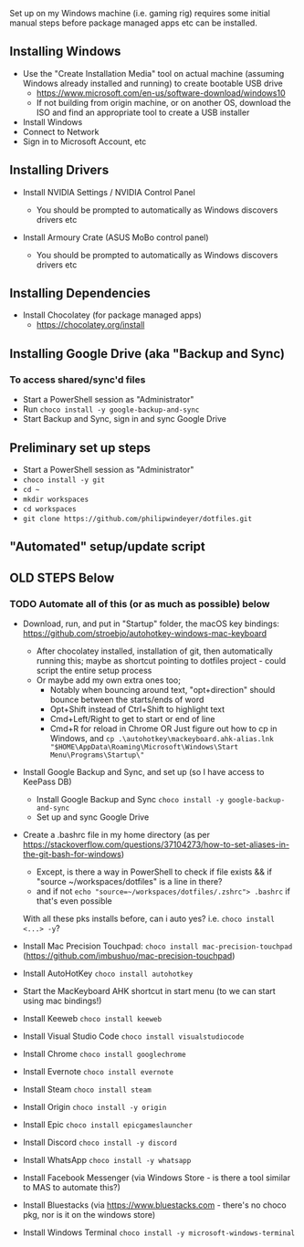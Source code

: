 Set up on my Windows machine (i.e. gaming rig) requires some initial manual steps before package managed apps etc can be installed.

## Installing Windows

- Use the "Create Installation Media" tool on actual machine (assuming Windows already installed and running) to create bootable USB drive
  - https://www.microsoft.com/en-us/software-download/windows10
  - If not building from origin machine, or on another OS, download the ISO and find an appropriate tool to create a USB installer
- Install Windows
- Connect to Network
- Sign in to Microsoft Account, etc

## Installing Drivers

- Install NVIDIA Settings / NVIDIA Control Panel

  - You should be prompted to automatically as Windows discovers drivers etc

- Install Armoury Crate (ASUS MoBo control panel)
  - You should be prompted to automatically as Windows discovers drivers etc

## Installing Dependencies

- Install Chocolatey (for package managed apps)
  - https://chocolatey.org/install

## Installing Google Drive (aka "Backup and Sync)

### To access shared/sync'd files

- Start a PowerShell session as "Administrator"
- Run `choco install -y google-backup-and-sync`
- Start Backup and Sync, sign in and sync Google Drive

## Preliminary set up steps

- Start a PowerShell session as "Administrator"
- `choco install -y git`
- `cd ~`
- `mkdir workspaces`
- `cd workspaces`
- `git clone https://github.com/philipwindeyer/dotfiles.git`

## "Automated" setup/update script

## OLD STEPS Below

### TODO Automate all of this (or as much as possible) below

- Download, run, and put in "Startup" folder, the macOS key bindings: https://github.com/stroebjo/autohotkey-windows-mac-keyboard

  - After chocolatey installed, installation of git, then automatically running this; maybe as shortcut pointing to dotfiles project - could script the entire setup process
  - Or maybe add my own extra ones too;
    - Notably when bouncing around text, "opt+direction" should bounce between the starts/ends of word
    - Opt+Shift instead of Ctrl+Shift to highlight text
    - Cmd+Left/Right to get to start or end of line
    - Cmd+R for reload in Chrome
      OR Just figure out how to cp in Windows, and `cp .\autohotkey\mackeyboard.ahk-alias.lnk "$HOME\AppData\Roaming\Microsoft\Windows\Start Menu\Programs\Startup\"`

- Install Google Backup and Sync, and set up (so I have access to KeePass DB)

  - Install Google Backup and Sync `choco install -y google-backup-and-sync`
  - Set up and sync Google Drive

- Create a .bashrc file in my home directory (as per https://stackoverflow.com/questions/37104273/how-to-set-aliases-in-the-git-bash-for-windows)

  - Except, is there a way in PowerShell to check if file exists && if "source ~/workspaces/dotfiles" is a line in there?
  - and if not `echo "source=~/workspaces/dotfiles/.zshrc"> .bashrc` if that's even possible

  With all these pks installs before, can i auto yes? i.e. `choco install <...> -y`?

- Install Mac Precision Touchpad: `choco install mac-precision-touchpad` (https://github.com/imbushuo/mac-precision-touchpad)
- Install AutoHotKey `choco install autohotkey`
- Start the MacKeyboard AHK shortcut in start menu (to we can start using mac bindings!)
- Install Keeweb `choco install keeweb`

- Install Visual Studio Code `choco install visualstudiocode`
- Install Chrome `choco install googlechrome`
- Install Evernote `choco install evernote`
- Install Steam `choco install steam`
- Install Origin `choco install -y origin`
- Install Epic `choco install epicgameslauncher`
- Install Discord `choco install -y discord`
- Install WhatsApp `choco install -y whatsapp`
- Install Facebook Messenger (via Windows Store - is there a tool similar to MAS to automate this?)
- Install Bluestacks (via https://www.bluestacks.com - there's no choco pkg, nor is it on the windows store)
- Install Windows Terminal `choco install -y microsoft-windows-terminal`
